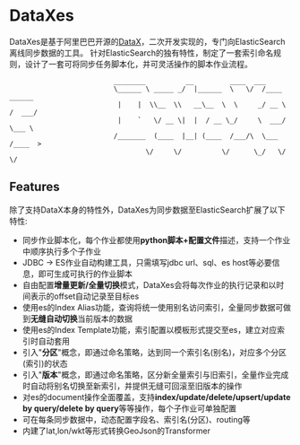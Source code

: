 # DataXes
DataXes是基于阿里巴巴开源的[DataX](https://github.com/alibaba/DataX)，二次开发实现的，专门向ElasticSearch离线同步数据的工具。
针对ElasticSearch的独有特性，制定了一套索引命名规则，设计了一套可将同步任务脚本化，并可灵活操作的脚本作业流程。
```
                          ________          __         ____  ___             
                          \______ \ _____ _/  |______  \   \/  /____   ______
                           |    |  \\__  \\   __\__  \  \     _/ __ \ /  ___/
                           |    `   \/ __ \|  |  / __ \_/     \  ___/ \___ \ 
                          /_______  (____  |__| (____  /___/\  \___  /____  >
                                  \/     \/          \/      \_/   \/     \/ 
```

## Features
除了支持DataX本身的特性外，DataXes为同步数据至ElasticSearch扩展了以下特性:

  - 同步作业脚本化，每个作业都使用**python脚本+配置文件**描述，支持一个作业中顺序执行多个子作业
  - JDBC -> ES作业自动构建工具，只需填写jdbc url、sql、es host等必要信息，即可生成可执行的作业脚本
  - 自由配置**增量更新/全量切换**模式，DataXes会将每次作业的执行记录和以时间表示的offset自动记录至目标es
  - 使用es的Index Alias功能，查询将统一使用别名访问索引，全量同步数据可做到**无缝自动切换**当前版本的数据
  - 使用es的Index Template功能，索引配置以模板形式提交至es，建立对应索引时自动套用
  - 引入"**分区**"概念，即通过命名策略，达到同一个索引名(别名)，对应多个分区(索引)的状态
  - 引入"**版本**"概念，即通过命名策略，区分新全量索引与旧索引，全量作业完成时自动将别名切换至新索引，并提供无缝可回滚至旧版本的操作
  - 对es的document操作全面覆盖，支持**index/update/delete/upsert/update by query/delete by query**等等操作，每个子作业可单独配置
  - 可在每条同步数据中，动态配置字段名、索引名(分区)、routing等
  - 内建了lat,lon/wkt等形式转换GeoJson的Transformer
